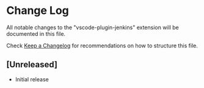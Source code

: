 # Change Log
All notable changes to the "vscode-plugin-jenkins" extension will be documented in this file.

Check [Keep a Changelog](http://keepachangelog.com/) for recommendations on how to structure this file.

## [Unreleased]
- Initial release